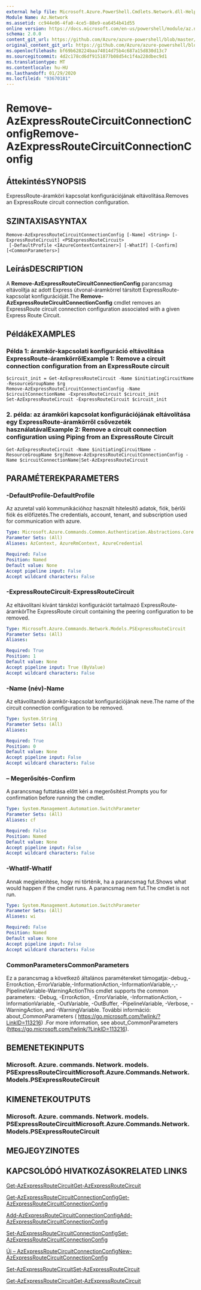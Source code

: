 ```yaml
---
external help file: Microsoft.Azure.PowerShell.Cmdlets.Network.dll-Help.xml
Module Name: Az.Network
ms.assetid: cc944e06-4fa0-4ce5-88e9-ea6454b41d55
online version: https://docs.microsoft.com/en-us/powershell/module/az.network/remove-azexpressroutecircuitconnectionconfig
schema: 2.0.0
content_git_url: https://github.com/Azure/azure-powershell/blob/master/src/Network/Network/help/Remove-AzExpressRouteCircuitConnectionConfig.md
original_content_git_url: https://github.com/Azure/azure-powershell/blob/master/src/Network/Network/help/Remove-AzExpressRouteCircuitConnectionConfig.md
ms.openlocfilehash: bf69b628224baa74014d75b4c687a15d830d13c7
ms.sourcegitcommit: 4d2c178cd6df9151877b08d54c1f4a228dbec9d1
ms.translationtype: MT
ms.contentlocale: hu-HU
ms.lasthandoff: 01/29/2020
ms.locfileid: "93670181"
---
```

# <span data-ttu-id="f5da7-101">Remove-AzExpressRouteCircuitConnectionConfig</span><span class="sxs-lookup"><span data-stu-id="f5da7-101">Remove-AzExpressRouteCircuitConnectionConfig</span></span>

## <span data-ttu-id="f5da7-102">Áttekintés</span><span class="sxs-lookup"><span data-stu-id="f5da7-102">SYNOPSIS</span></span>
<span data-ttu-id="f5da7-103">ExpressRoute-áramköri kapcsolat konfigurációjának eltávolítása.</span><span class="sxs-lookup"><span data-stu-id="f5da7-103">Removes an ExpressRoute circuit connection configuration.</span></span>

## <span data-ttu-id="f5da7-104">SZINTAXISA</span><span class="sxs-lookup"><span data-stu-id="f5da7-104">SYNTAX</span></span>

```
Remove-AzExpressRouteCircuitConnectionConfig [-Name] <String> [-ExpressRouteCircuit] <PSExpressRouteCircuit>
 [-DefaultProfile <IAzureContextContainer>] [-WhatIf] [-Confirm] [<CommonParameters>]
```

## <span data-ttu-id="f5da7-105">Leírás</span><span class="sxs-lookup"><span data-stu-id="f5da7-105">DESCRIPTION</span></span>
<span data-ttu-id="f5da7-106">A **Remove-AzExpressRouteCircuitConnectionConfig** parancsmag eltávolítja az adott Express útvonal-áramkörrel társított ExpressRoute-kapcsolat konfigurációját.</span><span class="sxs-lookup"><span data-stu-id="f5da7-106">The **Remove-AzExpressRouteCircuitConnectionConfig** cmdlet removes an ExpressRoute circuit connection configuration associated with a given Express Route Circuit.</span></span>

## <span data-ttu-id="f5da7-107">Példák</span><span class="sxs-lookup"><span data-stu-id="f5da7-107">EXAMPLES</span></span>

### <span data-ttu-id="f5da7-108">Példa 1: áramkör-kapcsolati konfiguráció eltávolítása ExpressRoute-áramkörről</span><span class="sxs-lookup"><span data-stu-id="f5da7-108">Example 1: Remove a circuit connection configuration from an ExpressRoute circuit</span></span>
```
$circuit_init = Get-AzExpressRouteCircuit -Name $initiatingCircuitName -ResourceGroupName $rg
Remove-AzExpressRouteCircuitConnectionConfig -Name $circuitConnectionName -ExpressRouteCircuit $circuit_init
Set-AzExpressRouteCircuit -ExpressRouteCircuit $circuit_init
```

### <span data-ttu-id="f5da7-109">2. példa: az áramköri kapcsolat konfigurációjának eltávolítása egy ExpressRoute-áramkörről csővezeték használatával</span><span class="sxs-lookup"><span data-stu-id="f5da7-109">Example 2: Remove a circuit connection configuration using Piping from an ExpressRoute Circuit</span></span>
```
Get-AzExpressRouteCircuit -Name $initiatingCircuitName -ResourceGroupName $rg|Remove-AzExpressRouteCircuitConnectionConfig -Name $circuitConnectionName|Set-AzExpressRouteCircuit
```

## <span data-ttu-id="f5da7-110">PARAMÉTEREK</span><span class="sxs-lookup"><span data-stu-id="f5da7-110">PARAMETERS</span></span>

### <span data-ttu-id="f5da7-111">-DefaultProfile</span><span class="sxs-lookup"><span data-stu-id="f5da7-111">-DefaultProfile</span></span>
<span data-ttu-id="f5da7-112">Az azuretal való kommunikációhoz használt hitelesítő adatok, fiók, bérlői fiók és előfizetés.</span><span class="sxs-lookup"><span data-stu-id="f5da7-112">The credentials, account, tenant, and subscription used for communication with azure.</span></span>

```yaml
Type: Microsoft.Azure.Commands.Common.Authentication.Abstractions.Core.IAzureContextContainer
Parameter Sets: (All)
Aliases: AzContext, AzureRmContext, AzureCredential

Required: False
Position: Named
Default value: None
Accept pipeline input: False
Accept wildcard characters: False
```

### <span data-ttu-id="f5da7-113">-ExpressRouteCircuit</span><span class="sxs-lookup"><span data-stu-id="f5da7-113">-ExpressRouteCircuit</span></span>
<span data-ttu-id="f5da7-114">Az eltávolítani kívánt társközi konfigurációt tartalmazó ExpressRoute-áramkör</span><span class="sxs-lookup"><span data-stu-id="f5da7-114">The ExpressRoute circuit containing the peering configuration to be removed.</span></span>

```yaml
Type: Microsoft.Azure.Commands.Network.Models.PSExpressRouteCircuit
Parameter Sets: (All)
Aliases:

Required: True
Position: 1
Default value: None
Accept pipeline input: True (ByValue)
Accept wildcard characters: False
```

### <span data-ttu-id="f5da7-115">-Name (név)</span><span class="sxs-lookup"><span data-stu-id="f5da7-115">-Name</span></span>
<span data-ttu-id="f5da7-116">Az eltávolítandó áramkör-kapcsolat konfigurációjának neve.</span><span class="sxs-lookup"><span data-stu-id="f5da7-116">The name of the circuit connection configuration to be removed.</span></span>

```yaml
Type: System.String
Parameter Sets: (All)
Aliases:

Required: True
Position: 0
Default value: None
Accept pipeline input: False
Accept wildcard characters: False
```

### <span data-ttu-id="f5da7-117">– Megerősítés</span><span class="sxs-lookup"><span data-stu-id="f5da7-117">-Confirm</span></span>
<span data-ttu-id="f5da7-118">A parancsmag futtatása előtt kéri a megerősítést.</span><span class="sxs-lookup"><span data-stu-id="f5da7-118">Prompts you for confirmation before running the cmdlet.</span></span>

```yaml
Type: System.Management.Automation.SwitchParameter
Parameter Sets: (All)
Aliases: cf

Required: False
Position: Named
Default value: None
Accept pipeline input: False
Accept wildcard characters: False
```

### <span data-ttu-id="f5da7-119">-WhatIf</span><span class="sxs-lookup"><span data-stu-id="f5da7-119">-WhatIf</span></span>
<span data-ttu-id="f5da7-120">Annak megjelenítése, hogy mi történik, ha a parancsmag fut.</span><span class="sxs-lookup"><span data-stu-id="f5da7-120">Shows what would happen if the cmdlet runs.</span></span> <span data-ttu-id="f5da7-121">A parancsmag nem fut.</span><span class="sxs-lookup"><span data-stu-id="f5da7-121">The cmdlet is not run.</span></span>

```yaml
Type: System.Management.Automation.SwitchParameter
Parameter Sets: (All)
Aliases: wi

Required: False
Position: Named
Default value: None
Accept pipeline input: False
Accept wildcard characters: False
```

### <span data-ttu-id="f5da7-122">CommonParameters</span><span class="sxs-lookup"><span data-stu-id="f5da7-122">CommonParameters</span></span>
<span data-ttu-id="f5da7-123">Ez a parancsmag a következő általános paramétereket támogatja:-debug,-ErrorAction,-ErrorVariable,-InformationAction,-InformationVariable,-,-PipelineVariable-WarningAction</span><span class="sxs-lookup"><span data-stu-id="f5da7-123">This cmdlet supports the common parameters: -Debug, -ErrorAction, -ErrorVariable, -InformationAction, -InformationVariable, -OutVariable, -OutBuffer, -PipelineVariable, -Verbose, -WarningAction, and -WarningVariable.</span></span> <span data-ttu-id="f5da7-124">További információ: about_CommonParameters ( https://go.microsoft.com/fwlink/?LinkID=113216) .</span><span class="sxs-lookup"><span data-stu-id="f5da7-124">For more information, see about_CommonParameters (https://go.microsoft.com/fwlink/?LinkID=113216).</span></span>

## <span data-ttu-id="f5da7-125">BEMENETEK</span><span class="sxs-lookup"><span data-stu-id="f5da7-125">INPUTS</span></span>

### <span data-ttu-id="f5da7-126">Microsoft. Azure. commands. Network. models. PSExpressRouteCircuit</span><span class="sxs-lookup"><span data-stu-id="f5da7-126">Microsoft.Azure.Commands.Network.Models.PSExpressRouteCircuit</span></span>

## <span data-ttu-id="f5da7-127">KIMENETEK</span><span class="sxs-lookup"><span data-stu-id="f5da7-127">OUTPUTS</span></span>

### <span data-ttu-id="f5da7-128">Microsoft. Azure. commands. Network. models. PSExpressRouteCircuit</span><span class="sxs-lookup"><span data-stu-id="f5da7-128">Microsoft.Azure.Commands.Network.Models.PSExpressRouteCircuit</span></span>

## <span data-ttu-id="f5da7-129">MEGJEGYZI</span><span class="sxs-lookup"><span data-stu-id="f5da7-129">NOTES</span></span>

## <span data-ttu-id="f5da7-130">KAPCSOLÓDÓ HIVATKOZÁSOK</span><span class="sxs-lookup"><span data-stu-id="f5da7-130">RELATED LINKS</span></span>

[<span data-ttu-id="f5da7-131">Get-AzExpressRouteCircuit</span><span class="sxs-lookup"><span data-stu-id="f5da7-131">Get-AzExpressRouteCircuit</span></span>](Get-AzExpressRouteCircuit.md)

[<span data-ttu-id="f5da7-132">Get-AzExpressRouteCircuitConnectionConfig</span><span class="sxs-lookup"><span data-stu-id="f5da7-132">Get-AzExpressRouteCircuitConnectionConfig</span></span>](Get-AzExpressRouteCircuitConnectionConfig.md)

[<span data-ttu-id="f5da7-133">Add-AzExpressRouteCircuitConnectionConfig</span><span class="sxs-lookup"><span data-stu-id="f5da7-133">Add-AzExpressRouteCircuitConnectionConfig</span></span>](Add-AzExpressRouteCircuitConnectionConfig.md)

[<span data-ttu-id="f5da7-134">Set-AzExpressRouteCircuitConnectionConfig</span><span class="sxs-lookup"><span data-stu-id="f5da7-134">Set-AzExpressRouteCircuitConnectionConfig</span></span>](Set-AzExpressRouteCircuitConnectionConfig.md)

[<span data-ttu-id="f5da7-135">Új – AzExpressRouteCircuitConnectionConfig</span><span class="sxs-lookup"><span data-stu-id="f5da7-135">New-AzExpressRouteCircuitConnectionConfig</span></span>](New-AzExpressRouteCircuitConnectionConfig.md)

[<span data-ttu-id="f5da7-136">Set-AzExpressRouteCircuit</span><span class="sxs-lookup"><span data-stu-id="f5da7-136">Set-AzExpressRouteCircuit</span></span>](Set-AzExpressRouteCircuit.md)

[<span data-ttu-id="f5da7-137">Get-AzExpressRouteCircuit</span><span class="sxs-lookup"><span data-stu-id="f5da7-137">Get-AzExpressRouteCircuit</span></span>](Get-AzExpressRouteCircuit.md)